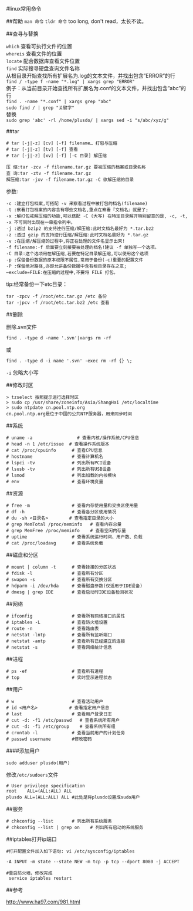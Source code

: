 #linux常用命令

##帮助
`man 命令`
`tldr 命令` too long, don't read，太长不读。

##查寻与替换

`which` 查看可执行文件的位置  
`whereis` 查看文件的位置  
`locate` 配合数据库查看文件位置  
`find` 实际搜寻硬盘查询文件名称  
从根目录开始查找所有扩展名为.log的文本文件，并找出包含”ERROR”的行  
` find / -type f -name "*.log" | xargs grep "ERROR" `  
例子：从当前目录开始查找所有扩展名为.conf的文本文件，并找出包含”abc”的行  
` find . -name "*.conf" | xargs grep "abc" `  
` sudo find / | grep "关键字" `  
替换  
 ` sudo grep 'abc' -rl /home/plusdo/ | xargs sed -i "s/abc/xyz/g" ` 

##tar

```
# tar [-j|-z] [cv] [-f] filename… 打包与压缩  
# tar [-j|-z] [tv] [-f] 查看  
# tar [-j|-z] [xv] [-f] [-C 目录] 解压缩  

压 缩:tar -zcv -f filename.tar.gz 要被压缩的档案或目录名称  
查 询:tar -ztv -f filename.tar.gz  
解压缩:tar -jxv -f filename.tar.gz -C 欲解压缩的目录  
```

参数:  
```
-c :建立打包档案,可搭配 -v 来察看过程中被打包的档名(filename)  
-t :察看打包档案的内容含有哪些文档名,重点在察看『文档名』就是了;  
-x :解打包戒解压缩的功能,可以搭配 -C (大写) 在特定目录解开特别留意的是, -c, -t, -x 不可同时出现在一串指令列中。  
-j :透过 bzip2 的支持迚行压缩/解压缩:此时文档名最好为 *.tar.bz2  
-z :透过 gzip 的支持迚行压缩/解压缩:此时文档名最好为 *.tar.gz  
-v :在压缩/解压缩的过程中,将正在处理的文件名显示出来!  
-f filename:-f 后面要立刻接要被处理的档名!建议 -f 单独写一个选项。  
-C 目录:这个选顷用在解压缩,若要在特定目录解压缩,可以使用这个选项  
-p :保留备份数据的原本权限不属性,常用于备份(-c)重要的配置文件  
-P :保留绝对路径,亦即允讲备份数据中含有根目录存在之意;  
–exclude=FILE:在压缩的过程中,不要将 FILE 打包。  
```

tip:经常备份一下etc目录：   

```
tar -zpcv -f /root/etc.tar.gz /etc 备份  
tar -jpcv -f /root/etc.tar.bz2 /etc 查看  
```
##删除

删除.svn文件

```
find . -type d -name '.svn'|xargs rm -rf
```
或

```
find . -type d -i name '.svn' -exec rm -rf {} \;
```
 `-i` 忽略大小写

##修改时区
```
> tzselect 按照提示进行选择时区  
> sudo cp /usr/share/zoneinfo/Asia/ShangHai /etc/localtime  
> sudo ntpdate cn.pool.ntp.org   
cn.pool.ntp.org是位于中国的公共NTP服务器，用来同步时间  
```

##系统
```
# uname -a                 # 查看内核/操作系统/CPU信息
# head -n 1 /etc/issue  # 查看操作系统版本
# cat /proc/cpuinfo      # 查看CPU信息
# hostname               # 查看计算机名
# lspci -tv              # 列出所有PCI设备
# lsusb -tv              # 列出所有USB设备
# lsmod                  # 列出加载的内核模块
# env                    # 查看环境变量
```
##资源
```
# free -m                # 查看内存使用量和交换区使用量
# df -h                  # 查看各分区使用情况
# du -sh <目录名>        # 查看指定目录的大小
# grep MemTotal /proc/meminfo   # 查看内存总量
# grep MemFree /proc/meminfo    # 查看空闲内存量
# uptime                 # 查看系统运行时间、用户数、负载
# cat /proc/loadavg      # 查看系统负载
```
##磁盘和分区
```
# mount | column -t      # 查看挂接的分区状态
# fdisk -l               # 查看所有分区
# swapon -s              # 查看所有交换分区
# hdparm -i /dev/hda     # 查看磁盘参数(仅适用于IDE设备)
# dmesg | grep IDE       # 查看启动时IDE设备检测状况
```
##网络
```
# ifconfig               # 查看所有网络接口的属性
# iptables -L            # 查看防火墙设置
# route -n               # 查看路由表
# netstat -lntp          # 查看所有监听端口
# netstat -antp          # 查看所有已经建立的连接
# netstat -s             # 查看网络统计信息
```
##进程
```
# ps -ef                 # 查看所有进程
# top                    # 实时显示进程状态
```
##用户
```
# w                      # 查看活动用户
# id <用户名>            # 查看指定用户信息
# last                   # 查看用户登录日志
# cut -d: -f1 /etc/passwd   # 查看系统所有用户
# cut -d: -f1 /etc/group    # 查看系统所有组
# crontab -l             # 查看当前用户的计划任务
# passwd username        #修改密码 

```
####添加用户

```sudo adduser plusdo(用户)```

修改`/etc/sudoers`文件
```
# User privilege specification
root    ALL=(ALL:ALL) ALL
plusdo ALL=(ALL:ALL) ALL #此处是将plusdo设置成sudo用户
```

##服务
```
# chkconfig --list       # 列出所有系统服务
# chkconfig --list | grep on    # 列出所有启动的系统服务
```

##iptables打开ip端口

```
#打开配置文件加入如下语句: vi /etc/sysconfig/iptables  

-A INPUT -m state --state NEW -m tcp -p tcp --dport 8080 -j ACCEPT

#重启防火墙，修改完成
 service iptables restart

```

##参考 

http://www.ha97.com/981.html
